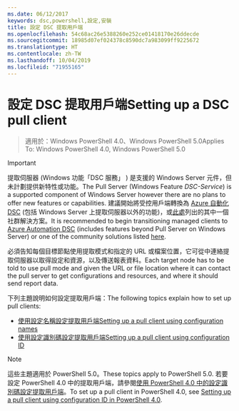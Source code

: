 ```yaml
---
ms.date: 06/12/2017
keywords: dsc,powershell,設定,安裝
title: 設定 DSC 提取用戶端
ms.openlocfilehash: 54c68ac26e5388260e252ce01418170e26ddecde
ms.sourcegitcommit: 18985d07ef024378c8590dc7a983099ff9225672
ms.translationtype: HT
ms.contentlocale: zh-TW
ms.lasthandoff: 10/04/2019
ms.locfileid: "71955165"
---
```

# <a name="setting-up-a-dsc-pull-client"></a><span data-ttu-id="b7dff-103">設定 DSC 提取用戶端</span><span class="sxs-lookup"><span data-stu-id="b7dff-103">Setting up a DSC pull client</span></span>

> <span data-ttu-id="b7dff-104">適用於：Windows PowerShell 4.0、Windows PowerShell 5.0</span><span class="sxs-lookup"><span data-stu-id="b7dff-104">Applies To: Windows PowerShell 4.0, Windows PowerShell 5.0</span></span>

> [!IMPORTANT]
> <span data-ttu-id="b7dff-105">提取伺服器 (Windows 功能「DSC 服務」  ) 是支援的 Windows Server 元件，但未計劃提供新特性或功能。</span><span class="sxs-lookup"><span data-stu-id="b7dff-105">The Pull Server (Windows Feature *DSC-Service*) is a supported component of Windows Server however there are no plans to offer new features or capabilities.</span></span> <span data-ttu-id="b7dff-106">建議開始將受控用戶端轉換為 [Azure 自動化 DSC](/azure/automation/automation-dsc-getting-started) (包括 Windows Server 上提取伺服器以外的功能)，或[此處](pullserver.md#community-solutions-for-pull-service)列出的其中一個社群解決方案。</span><span class="sxs-lookup"><span data-stu-id="b7dff-106">It is recommended to begin transitioning managed clients to [Azure Automation DSC](/azure/automation/automation-dsc-getting-started) (includes features beyond Pull Server on Windows Server) or one of the community solutions listed [here](pullserver.md#community-solutions-for-pull-service).</span></span>

<span data-ttu-id="b7dff-107">必須告知每個目標節點使用提取模式和指定的 URL 或檔案位置，它可從中連絡提取伺服器以取得設定和資源，以及傳送報表資料。</span><span class="sxs-lookup"><span data-stu-id="b7dff-107">Each target node has to be told to use pull mode and given the URL or file location where it can contact the pull server to get configurations and resources, and where it should send report data.</span></span>

<span data-ttu-id="b7dff-108">下列主題說明如何設定提取用戶端：</span><span class="sxs-lookup"><span data-stu-id="b7dff-108">The following topics explain how to set up pull clients:</span></span>

* [<span data-ttu-id="b7dff-109">使用設定名稱設定提取用戶端</span><span class="sxs-lookup"><span data-stu-id="b7dff-109">Setting up a pull client using configuration names</span></span>](pullClientConfigNames.md)
* [<span data-ttu-id="b7dff-110">使用設定識別碼設定提取用戶端</span><span class="sxs-lookup"><span data-stu-id="b7dff-110">Setting up a pull client using configuration ID</span></span>](pullClientConfigID.md)

> [!NOTE]
> <span data-ttu-id="b7dff-111">這些主題適用於 PowerShell 5.0。</span><span class="sxs-lookup"><span data-stu-id="b7dff-111">These topics apply to PowerShell 5.0.</span></span> <span data-ttu-id="b7dff-112">若要設定 PowerShell 4.0 中的提取用戶端，請參閱[使用 PowerShell 4.0 中的設定識別碼設定提取用戶端](pullClientConfigID4.md)。</span><span class="sxs-lookup"><span data-stu-id="b7dff-112">To set up a pull client in PowerShell 4.0, see [Setting up a pull client using configuration ID in PowerShell 4.0](pullClientConfigID4.md).</span></span>